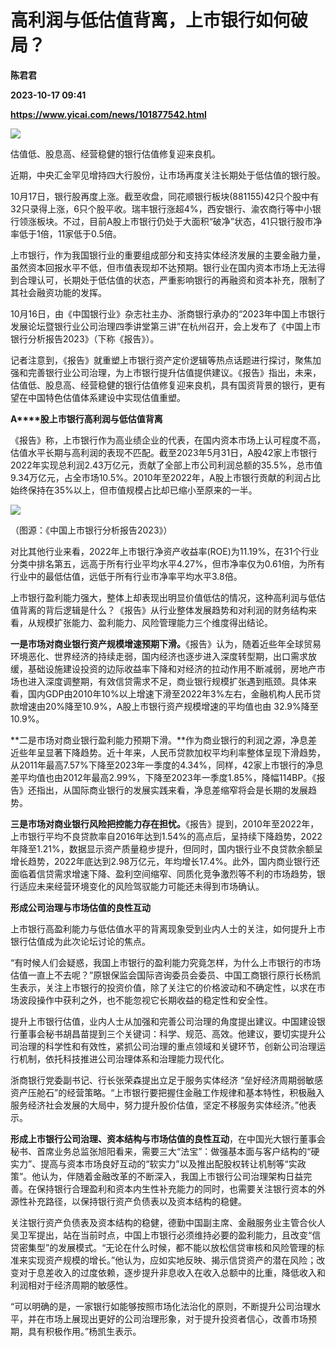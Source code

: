 # 高利润与低估值背离，上市银行如何破局？
**陈君君**

**2023-10-17 09:41**

**https://www.yicai.com/news/101877542.html**

![](https://imgcdn.yicai.com/uppics/slides/2023/10/b6a682fd89f31d4e3609e2c6e8044e83.jpg)

估值低、股息高、经营稳健的银行估值修复迎来良机。

近期，中央汇金罕见增持四大行股份，让市场再度关注长期处于低估值的银行股。

10月17日，银行股再度上涨。截至收盘，同花顺银行板块(881155)42只个股中有32只录得上涨，6只个股平收。瑞丰银行涨超4%，西安银行、渝农商行等中小银行领涨板块。不过，目前A股上市银行仍处于大面积“破净”状态，41只银行股市净率低于1倍，11家低于0.5倍。

上市银行，作为我国银行业的重要组成部分和支持实体经济发展的主要金融力量，虽然资本回报水平不低，但市值表现却不达预期。银行业在国内资本市场上无法得到合理认可，长期处于低估值的状态，严重影响银行的再融资和资本补充，限制了其社会融资功能的发挥。

10月16日，由《中国银行业》杂志社主办、浙商银行承办的“2023年中国上市银行发展论坛暨银行业公司治理四季讲堂第三讲”在杭州召开，会上发布了《中国上市银行分析报告2023》（下称《报告》）。

记者注意到，《报告》就重塑上市银行资产定价逻辑等热点话题进行探讨，聚焦加强和完善银行业公司治理，为上市银行提升估值提供建议。《报告》指出，未来，估值低、股息高、经营稳健的银行估值修复迎来良机，具有国资背景的银行，更有望在中国特色估值体系建设中实现估值重塑。

**A****股上市银行高利润与低估值背离**

《报告》称，上市银行作为高业绩企业的代表，在国内资本市场上认可程度不高，估值水平长期与高利润的表现不匹配。截至2023年5月31日，A股42家上市银行2022年实现总利润2.43万亿元，贡献了全部上市公司利润总额的35.5%，总市值9.34万亿元，占全市场10.5%。2010年至2022年，A股上市银行贡献的利润占比始终保持在35%以上，但市值规模占比却已缩小至原来的一半。

![](https://imgcdn.yicai.com/uppics/images/2023/10/34ae8944dd0d24cc34cbbd3e177fb03a.jpg)

（图源：《中国上市银行分析报告2023》）

对比其他行业来看，2022年上市银行净资产收益率(ROE)为11.19%，在31个行业分类中排名第五，远高于所有行业平均水平4.27%，但市净率仅为0.61倍，为所有行业中的最低估值，远低于所有行业市净率平均水平3.8倍。

上市银行盈利能力强大，整体上却表现出明显价值低估的情况，这种高利润与低估值背离的背后逻辑是什么？《报告》从行业整体发展趋势和对利润的财务结构来看，从规模扩张能力、盈利能力、风险管理能力三个维度得出结论。

**一是市场对商业银行资产规模增速预期下滑。**《报告》认为，随着近些年全球贸易环境恶化、世界经济的持续走弱，国内经济也逐步进入深度转型期，出口需求放缓，基础设施建设投资的边际收益率下降和对经济的拉动作用不断减弱，房地产市场也进入深度调整期，有效信贷需求不足，商业银行规模扩张遇到瓶颈。具体来看，国内GDP由2010年10%以上增速下滑至2022年3%左右，金融机构人民币贷款增速由20%降至10.9%，A股上市银行资产规模增速的平均值也由 32.9%降至10.9%。

**二是市场对商业银行盈利能力预期下滑。**作为商业银行的利润之源，净息差近些年呈显著下降趋势。近十年来，人民币贷款加权平均利率整体呈现下滑趋势，从2011年最高7.57%下降至2023年一季度的4.34%，同样，42家上市银行的净息差平均值也由2012年最高2.99%，下降至2023年一季度1.85%，降幅114BP。《报告》还指出，从国际商业银行的发展实践来看，净息差缩窄将会是长期的发展趋势。

**三是市场对商业银行风险把控能力存在担忧。**《报告》提到，2010年至2022年，上市银行平均不良贷款率自2016年达到1.54%的高点后，呈持续下降趋势，2022年降至1.21%，数据显示资产质量稳步提升，但同时，国内银行业不良贷款余额呈增长趋势，2022年底达到2.98万亿元，年均增长17.4%。此外，国内商业银行还面临着信贷需求增速下降、盈利空间缩窄、同质化竞争激烈等不利的市场趋势，银行适应未来经营环境变化的风险驾驭能力可能还未得到市场确认。

**形成公司治理与市场估值的良性互动**

上市银行高盈利能力与低估值水平的背离现象受到业内人士的关注，如何提升上市银行估值成为此次论坛讨论的焦点。

“有时候人们会疑惑，我国上市银行的盈利能力究竟怎样，为什么上市银行的市场估值一直上不去呢？”原银保监会国际咨询委员会委员、中国工商银行原行长杨凯生表示，关注上市银行的投资价值，除了关注它的价格波动和不确定性，以求在市场波段操作中获利之外，也不能忽视它长期收益的稳定性和安全性。

提升上市银行估值，业内人士从加强和完善公司治理的角度提出建议。中国建设银行董事会秘书胡昌苗提到三个关键词：科学、规范、高效。他建议，要切实提升公司治理的科学性和有效性，紧抓公司治理的重点领域和关键环节，创新公司治理运行机制，依托科技推进公司治理体系和治理能力现代化。

浙商银行党委副书记、行长张荣森提出立足于服务实体经济 “垒好经济周期弱敏感资产压舱石”的经营策略。“上市银行要把握住金融工作规律和基本特性，积极融入服务经济社会发展的大局中，努力提升股价估值，坚定不移服务实体经济。”他表示。

**形成上市银行公司治理、资本结构与市场估值的良性互动**，在中国光大银行董事会秘书、首席业务总监张旭阳看来，需要三大“法宝”：做强基本面与客户结构的“硬实力”、提高与资本市场良好互动的“软实力”以及推出配股权转让机制等“实政策”。他认为，伴随着金融改革的不断深入，我国上市银行公司治理架构日益完善。在保持银行合理盈利和资本内生性补充能力的同时，也需要关注银行资本的外源性补充路径，以保持银行资产负债表以及资本结构的稳健。

关注银行资产负债表及资本结构的稳健，德勤中国副主席、金融服务业主管合伙人吴卫军提出，站在当前时点，中国上市银行必须维持必要的盈利能力，且改变“信贷密集型”的发展模式。“无论在什么时候，都不能以放松信贷审核和风险管理的标准来实现资产规模的增长。”他认为，应如实地反映、揭示信贷资产的潜在风险；改变对于息差收入的过度依赖，逐步提升非息收入在收入总额中的比重，降低收入和利润相对于经济周期的敏感性。

“可以明确的是，一家银行如能够按照市场化法治化的原则，不断提升公司治理水平，并在市场上展现出更好的公司治理形象，对于提升投资者信心，改善市场预期，具有积极作用。”杨凯生表示。
